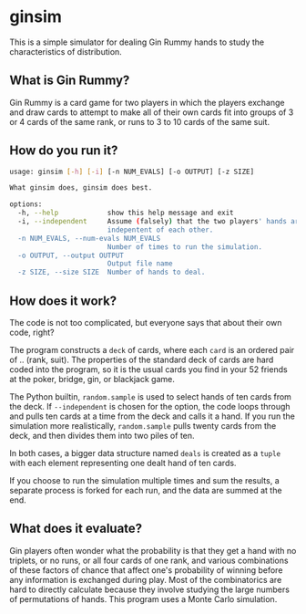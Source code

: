 # ginsim

This is a simple simulator for dealing Gin Rummy hands to study the characteristics 
of distribution. 

## What is Gin Rummy?
Gin Rummy is a card game for two players in which the players exchange and draw cards
to attempt to make all of their own cards fit into groups of 3 or 4 cards of the same
rank, or runs to 3 to 10 cards of the same suit. 

## How do you run it?

```bash
usage: ginsim [-h] [-i] [-n NUM_EVALS] [-o OUTPUT] [-z SIZE]

What ginsim does, ginsim does best.

options:
  -h, --help            show this help message and exit
  -i, --independent     Assume (falsely) that the two players' hands are
                        indepentent of each other.
  -n NUM_EVALS, --num-evals NUM_EVALS
                        Number of times to run the simulation.
  -o OUTPUT, --output OUTPUT
                        Output file name
  -z SIZE, --size SIZE  Number of hands to deal.
```

## How does it work?
The code is not too complicated, but everyone says that about their own code, right?

The program constructs a `deck` of cards, where each `card` is an ordered pair of .. (rank, suit).
The properties of the standard deck of cards are hard coded into the program, so it is the
usual cards you find in your 52 friends at the poker, bridge, gin, or blackjack game.

The Python builtin, `random.sample` is used to select hands of ten cards from the deck.
If `--independent` is chosen for the option, the code loops through and pulls ten cards
at a time from the deck and calls it a hand. If you run the simulation more realistically,
`random.sample` pulls twenty cards from the deck, and then divides them into two piles of
ten. 

In both cases, a bigger data structure named `deals` is created as a `tuple` with
each element representing one dealt hand of ten cards.

If you choose to run the simulation multiple times and sum the results, a separate
process is forked for each run, and the data are summed at the end.

## What does it evaluate?
Gin players often wonder what the probability is that they get a hand with no triplets,
or no runs, or all four cards of one rank, and various combinations of these factors of 
chance that affect one's probability of winning before any information is exchanged during
play. Most of the combinatorics are hard to directly calculate because they involve
studying the large numbers of permutations of hands. This program uses a Monte Carlo 
simulation.
